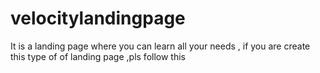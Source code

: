 # velocitylandingpage
It is a landing page where you can learn all your needs , if you are create this type of of landing page ,pls follow this 
